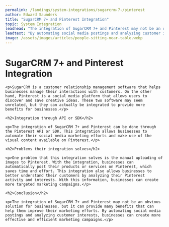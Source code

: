 ```yaml
---
permalink: /landings/system-integrations/sugarcrm-7-/pinterest
author: Edward Saunders
title: "SugarCRM 7+ and Pinterest Integration"
topic: System Integration
leadhead: "The integration of SugarCRM 7+ and Pinterest may not be an obvious solution for businesses, but it can provide many benefits that can help them improve their marketing efforts"
leadtext: "By automating social media postings and analyzing customer interests, businesses can create more effective and efficient marketing campaigns."
image: /assets/images/articles/people-sitting-near-table.webp
---
```

<div class="arttext">	<h1>SugarCRM 7+ and Pinterest Integration</h1>

	<p>SugarCRM is a customer relationship management software that helps businesses manage their interactions with customers. On the other hand, Pinterest is a social media platform that allows users to discover and save creative ideas. These two software may seem unrelated, but they can actually be integrated to provide more benefits for businesses.</p>

	<h2>Integration through API or SDK</h2>

	<p>The integration of SugarCRM 7+ and Pinterest can be done through the Pinterest API or SDK. This integration allows businesses to automate their social media marketing efforts and make use of the visual content available on Pinterest.</p>

	<h2>Problems their integration solves</h2>

	<p>One problem that this integration solves is the manual uploading of images to Pinterest. With the integration, businesses can automatically post their products or services on Pinterest, which saves time and effort. This integration also allows businesses to better understand their customers by analyzing their Pinterest activity and interests. With this information, businesses can create more targeted marketing campaigns.</p>

	<h2>Conclusion</h2>

	<p>The integration of SugarCRM 7+ and Pinterest may not be an obvious solution for businesses, but it can provide many benefits that can help them improve their marketing efforts. By automating social media postings and analyzing customer interests, businesses can create more effective and efficient marketing campaigns.</p>

</div>